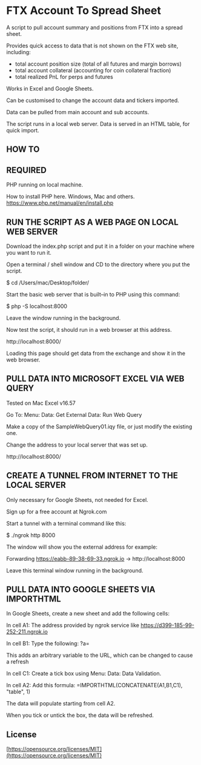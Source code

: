 # FTX Account To Spread Sheet

A script to pull account summary and positions from FTX into a spread sheet.

Provides quick access to data that is not shown on the FTX web site, including:

- total account position size (total of all futures and margin borrows)
- total account collateral (accounting for coin collateral fraction)
- total realized PnL for perps and futures

Works in Excel and Google Sheets.

Can be customised to change the account data and tickers imported.

Data can be pulled from main account and sub accounts.

The script runs in a local web server. Data is served in an HTML table, for quick import.

## HOW TO

## REQUIRED

PHP running on local machine.

How to install PHP here. Windows, Mac and others.
https://www.php.net/manual/en/install.php

## RUN THE SCRIPT AS A WEB PAGE ON LOCAL WEB SERVER

Download the index.php script and put it in a folder on your machine where you want to run it.

Open a terminal / shell window and CD to the directory where you put the script.

$ cd /Users/mac/Desktop/folder/

Start the basic web server that is built–in to PHP using this command:

$ php -S localhost:8000

Leave the window running in the background.

Now test the script, it should run in a web browser at this address.

http://localhost:8000/

Loading this page should get data from the exchange and show it in the web browser.

## PULL DATA INTO MICROSOFT EXCEL VIA WEB QUERY

Tested on Mac Excel v16.57

Go To: Menu: Data: Get External Data: Run Web Query

Make a copy of the SampleWebQuery01.iqy file, or just modify the existing one.

Change the address to your local server that was set up.

http://localhost:8000/

## CREATE A TUNNEL FROM INTERNET TO THE LOCAL SERVER

Only necessary for Google Sheets, not needed for Excel.

Sign up for a free account at Ngrok.com

Start a tunnel with a terminal command like this:

$ ./ngrok http 8000

The window will show you the external address for example:

Forwarding https://eabb-89-38-69-33.ngrok.io -> http://localhost:8000

Leave this terminal window running in the background.

## PULL DATA INTO GOOGLE SHEETS VIA IMPORTHTML

In Google Sheets, create a new sheet and add the following cells:

In cell A1: The address provided by ngrok service like https://d399-185-99-252-211.ngrok.io

In cell B1: Type the following: ?a=

This adds an arbitrary variable to the URL, which can be changed to cause a refresh

In cell C1: Create a tick box using Menu: Data: Data Validation.

In cell A2: Add this formula: =IMPORTHTML(CONCATENATE(A1,B1,C1), "table", 1)

The data will populate starting from cell A2.

When you tick or untick the box, the data will be refreshed.

## License

[https://opensource.org/licenses/MIT](https://opensource.org/licenses/MIT)